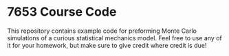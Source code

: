 # 7653 Course Code

This repository contains example code for preforming Monte Carlo simulations of
a curious statistical mechanics model. Feel free to use any of it for your
homework, but make sure to give credit where credit is due!
